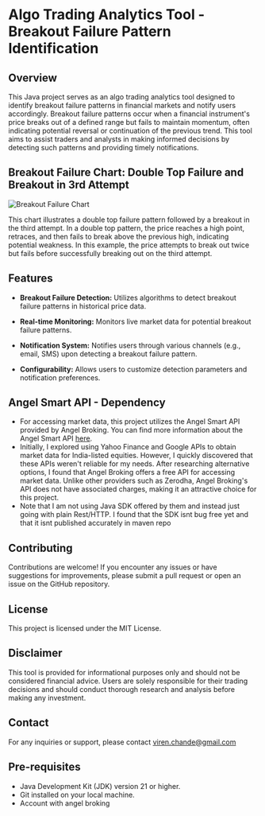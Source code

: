 # Algo Trading Analytics Tool - Breakout Failure Pattern Identification

## Overview

This Java project serves as an algo trading analytics tool designed to identify breakout failure patterns in financial markets and notify users accordingly. Breakout failure patterns occur when a financial instrument's price breaks out of a defined range but fails to maintain momentum, often indicating potential reversal or continuation of the previous trend. This tool aims to assist traders and analysts in making informed decisions by detecting such patterns and providing timely notifications.
## Breakout Failure Chart: Double Top Failure and Breakout in 3rd Attempt

![Breakout Failure Chart](https://www.tradingview.com/i/eAr5qpYN/)

This chart illustrates a double top failure pattern followed by a breakout in the third attempt. In a double top pattern, the price reaches a high point, retraces, and then fails to break above the previous high, indicating potential weakness. In this example, the price attempts to break out twice but fails before successfully breaking out on the third attempt.

## Features

- **Breakout Failure Detection:** Utilizes algorithms to detect breakout failure patterns in historical price data.

- **Real-time Monitoring:** Monitors live market data for potential breakout failure patterns.

- **Notification System:** Notifies users through various channels (e.g., email, SMS) upon detecting a breakout failure pattern.

- **Configurability:** Allows users to customize detection parameters and notification preferences.

## Angel Smart API - Dependency
- For accessing market data, this project utilizes the Angel Smart API provided by Angel Broking. You can find more information about the Angel Smart API [here](https://smartapi.angelbroking.com/docs).
- Initially, I explored using Yahoo Finance and Google APIs to obtain market data for India-listed equities. However, I quickly discovered that these APIs weren't reliable for my needs. After researching alternative options, I found that Angel Broking offers a free API for accessing market data. Unlike other providers such as Zerodha, Angel Broking's API does not have associated charges, making it an attractive choice for this project.
- Note that I am not using Java SDK offered by them and instead just going with plain Rest/HTTP. I found that the SDK isnt bug free yet and that it isnt published accurately in maven repo

## Contributing
Contributions are welcome! If you encounter any issues or have suggestions for improvements, please submit a pull request or open an issue on the GitHub repository.

## License
This project is licensed under the MIT License.

## Disclaimer
This tool is provided for informational purposes only and should not be considered financial advice. Users are solely responsible for their trading decisions and should conduct thorough research and analysis before making any investment.

## Contact
For any inquiries or support, please contact viren.chande@gmail.com

## Pre-requisites

- Java Development Kit (JDK) version 21 or higher.
- Git installed on your local machine.
- Account with angel broking

